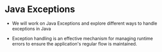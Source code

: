 # Java Exceptions

- We will work on Java Exceptions and explore different ways to handle exceptions in Java

- Exception handling is an effective mechanism for managing runtime errors to ensure the application's regular flow is maintained.
